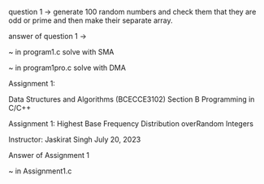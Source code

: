 question 1 ->
generate 100 random numbers and check them that they are odd or prime and then make their separate array.

answer of question 1 ->

~ in program1.c solve with SMA

~ in program1pro.c solve with DMA







Assignment 1:

Data Structures and Algorithms (BCECCE3102)
Section B Programming in C/C++ 

Assignment 1: Highest Base Frequency Distribution overRandom Integers

Instructor: Jaskirat Singh
July 20, 2023

Answer of Assignment 1 

~ in Assignment1.c
